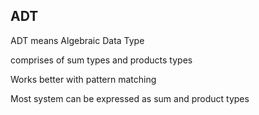 ## ADT

<p class="fragment fade-in" align="left">ADT means Algebraic Data Type</p>
<p class="fragment fade-in" align="left">comprises of sum types and products types</p>
<p class="fragment fade-in" align="left">Works better with pattern matching</p>
<p class="fragment fade-in" align="left">Most system can be expressed as sum and product types</p>